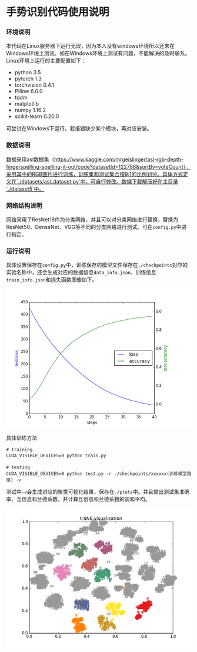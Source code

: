 # 手势识别代码使用说明

### 环境说明
本代码在Linux服务器下运行无误，因为本人没有windows环境所以还未在Windows环境上测试。如在Windows环境上测试有问题，不能解决的及时联系。Linux环境上运行的主要配置如下：

- python 3.5
- pytorch 1.3
- torchvision 0.4.1
- Pillow 6.0.0
- tqdm 
- matplotlib 
- numpy 1.16.2 
- scikit-learn 0.20.0 

可尝试在Windows下运行，若报错缺少某个模块，再对应安装。

### 数据说明

数据采用asl数据集（https://www.kaggle.com/mrgeislinger/asl-rgb-depth-fingerspelling-spelling-it-out/code?datasetId=122788&sortBy=voteCount）。采用其中的RGB图片进行训练，训练集和测试集合按9:1的比例划分。具体方式定义在`./datasets/asl_dataset.py`中，可自行修改。数据下载解压好在主目录`./dataset5`中。


### 网络结构说明
网络采用了ResNet18作为分类网络，并且可以对分类网络进行替换，替换为ResNet50、DenseNet、VGG等不同的分类网络进行测试。可在`config.py`中进行指定。

### 运行说明
具体设置保存在`config.py`中，训练保存的模型文件保存在`./checkpoints`对应的实验名称中，还会生成对应的数据信息`data_info.json`、训练信息`train_info.json`和损失函数图像如下。

![avatar](./plots/training_loss_acc.png)


具体训练方法
```
# training 
CUDA_VISIBLE_DEVICES=0 python train.py

# testing 
CUDA_VISIBLE_DEVICES=0 python test.py -r ./checkpoints/xxxxxx(训练模型路径) -v
```

测试中`-v`会生成对应的聚类可视化结果，保存在`./plots`中。并且输出测试集准确率、互信息和兰德系数，并计算互信息和兰德系数的调和平均。


![avatar](./plots/figure.png)

